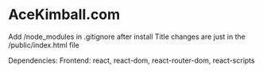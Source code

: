 # AceKimball.com

Add /node_modules in .gitignore after install
Title changes are just in the /public/index.html file

Dependencies:
Frontend: react, react-dom, react-router-dom, react-scripts
